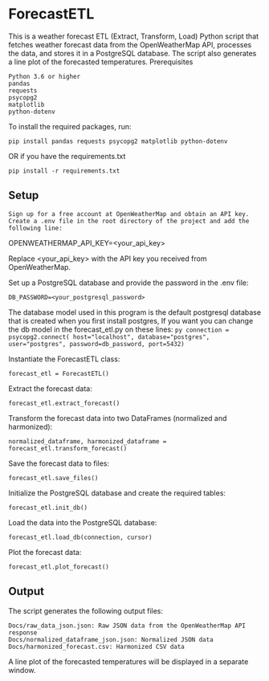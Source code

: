 # ForecastETL

This is a weather forecast ETL (Extract, Transform, Load) Python script that fetches weather forecast data from the OpenWeatherMap API, processes the data, and stores it in a PostgreSQL database. The script also generates a line plot of the forecasted temperatures.
Prerequisites

    Python 3.6 or higher
    pandas
    requests
    psycopg2
    matplotlib
    python-dotenv

To install the required packages, run:

    pip install pandas requests psycopg2 matplotlib python-dotenv

OR if you have the requirements.txt

    pip install -r requirements.txt

## Setup

    Sign up for a free account at OpenWeatherMap and obtain an API key.
    Create a .env file in the root directory of the project and add the following line:


OPENWEATHERMAP_API_KEY=<your_api_key>

Replace <your_api_key> with the API key you received from OpenWeatherMap.


Set up a PostgreSQL database and provide the password in the .env file:
    
    DB_PASSWORD=<your_postgresql_password>

The database model used in this program is the default postgresql database that is created when you first install postgres,
If you want you can change the db model in the forecast_etl.py on these lines:
    ```py
    connection = psycopg2.connect(
            host="localhost",
            database="postgres",
            user="postgres",
            password=db_password,
            port=5432)
    ```


Instantiate the ForecastETL class:

    forecast_etl = ForecastETL()


Extract the forecast data:

    forecast_etl.extract_forecast()


Transform the forecast data into two DataFrames (normalized and harmonized):

    normalized_dataframe, harmonized_dataframe = forecast_etl.transform_forecast()

Save the forecast data to files:

    forecast_etl.save_files()

Initialize the PostgreSQL database and create the required tables:

    forecast_etl.init_db()

Load the data into the PostgreSQL database:


    forecast_etl.load_db(connection, cursor)

Plot the forecast data:

    forecast_etl.plot_forecast()

## Output

The script generates the following output files:

    Docs/raw_data_json.json: Raw JSON data from the OpenWeatherMap API response
    Docs/normalized_dataframe_json.json: Normalized JSON data
    Docs/harmonized_forecast.csv: Harmonized CSV data

A line plot of the forecasted temperatures will be displayed in a separate window.

